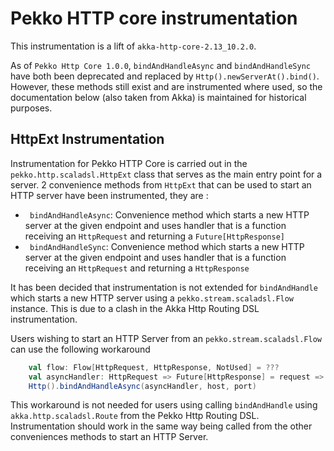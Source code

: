 # Pekko HTTP core instrumentation

This instrumentation is a lift of `akka-http-core-2.13_10.2.0`.

As of `Pekko Http Core 1.0.0`, `bindAndHandleAsync` and `bindAndHandleSync` have both been deprecated and replaced by
`Http().newServerAt().bind()`. However, these methods still exist and are instrumented where used,
so the documentation below (also taken from Akka) is maintained for historical purposes.


## HttpExt Instrumentation
Instrumentation for Pekko HTTP Core is carried out in the `pekko.http.scaladsl.HttpExt` class that serves as the
main entry point for a server. 2 convenience methods from `HttpExt` that can be used to start an HTTP server have
been instrumented, they are :

- ` bindAndHandleAsync`: Convenience method which starts a new HTTP server at the given endpoint and uses handler that is a function receiving an `HttpRequest` and returning a `Future[HttpResponse]`
- ` bindAndHandleSync`: Convenience method which starts a new HTTP server at the given endpoint and uses handler that is a function receiving an `HttpRequest` and returning a `HttpResponse`


It has been decided that instrumentation is not extended for `bindAndHandle` which starts a new HTTP server using a
`pekko.stream.scaladsl.Flow` instance. This is due to a clash in the Akka Http Routing DSL instrumentation.


Users wishing to start an HTTP Server from an `pekko.stream.scaladsl.Flow` can use the following workaround

```scala
    val flow: Flow[HttpRequest, HttpResponse, NotUsed] = ???
    val asyncHandler: HttpRequest => Future[HttpResponse] = request => Source.single(request).via(flow).runWith(Sink.head)
    Http().bindAndHandleAsync(asyncHandler, host, port)
```

This workaround is not needed for users using  calling `bindAndHandle` using `akka.http.scaladsl.Route` from the
Pekko Http Routing DSL. Instrumentation should work in the same way being called from the other conveniences methods
to start an HTTP Server.
